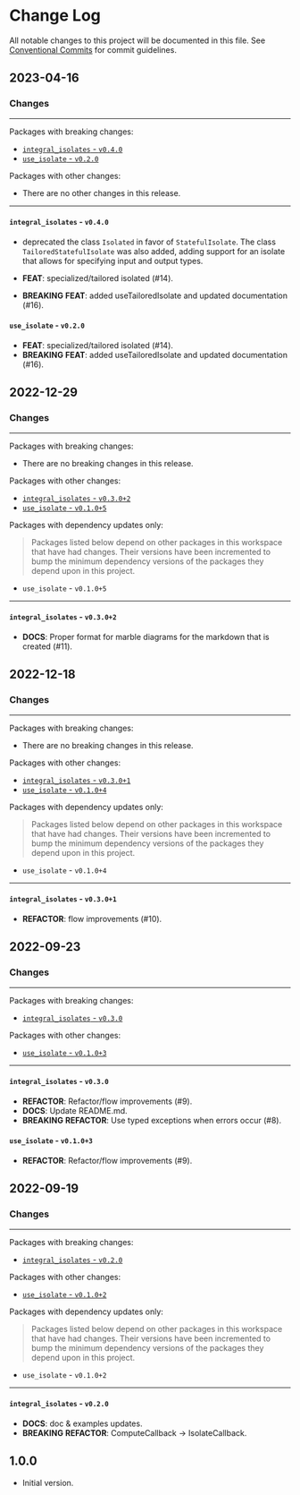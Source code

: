 # Change Log

All notable changes to this project will be documented in this file.
See [Conventional Commits](https://conventionalcommits.org) for commit guidelines.

## 2023-04-16

### Changes

---

Packages with breaking changes:

 - [`integral_isolates` - `v0.4.0`](#integral_isolates---v040)
 - [`use_isolate` - `v0.2.0`](#use_isolate---v020)

Packages with other changes:

 - There are no other changes in this release.

---

#### `integral_isolates` - `v0.4.0`

 - deprecated the class `Isolated` in favor of `StatefulIsolate`. The class `TailoredStatefulIsolate` was also added, adding support for an isolate that allows for specifying input and output types.

 - **FEAT**: specialized/tailored isolated (#14).
 - **BREAKING** **FEAT**: added useTailoredIsolate and updated documentation (#16).

#### `use_isolate` - `v0.2.0`

 - **FEAT**: specialized/tailored isolated (#14).
 - **BREAKING** **FEAT**: added useTailoredIsolate and updated documentation (#16).


## 2022-12-29

### Changes

---

Packages with breaking changes:

 - There are no breaking changes in this release.

Packages with other changes:

 - [`integral_isolates` - `v0.3.0+2`](#integral_isolates---v0302)
 - [`use_isolate` - `v0.1.0+5`](#use_isolate---v0105)

Packages with dependency updates only:

> Packages listed below depend on other packages in this workspace that have had changes. Their versions have been incremented to bump the minimum dependency versions of the packages they depend upon in this project.

 - `use_isolate` - `v0.1.0+5`

---

#### `integral_isolates` - `v0.3.0+2`

 - **DOCS**: Proper format for marble diagrams for the markdown that is created (#11).


## 2022-12-18

### Changes

---

Packages with breaking changes:

 - There are no breaking changes in this release.

Packages with other changes:

 - [`integral_isolates` - `v0.3.0+1`](#integral_isolates---v0301)
 - [`use_isolate` - `v0.1.0+4`](#use_isolate---v0104)

Packages with dependency updates only:

> Packages listed below depend on other packages in this workspace that have had changes. Their versions have been incremented to bump the minimum dependency versions of the packages they depend upon in this project.

 - `use_isolate` - `v0.1.0+4`

---

#### `integral_isolates` - `v0.3.0+1`

 - **REFACTOR**: flow improvements (#10).


## 2022-09-23

### Changes

---

Packages with breaking changes:

 - [`integral_isolates` - `v0.3.0`](#integral_isolates---v030)

Packages with other changes:

 - [`use_isolate` - `v0.1.0+3`](#use_isolate---v0103)

---

#### `integral_isolates` - `v0.3.0`

 - **REFACTOR**: Refactor/flow improvements (#9).
 - **DOCS**: Update README.md.
 - **BREAKING** **REFACTOR**: Use typed exceptions when errors occur (#8).

#### `use_isolate` - `v0.1.0+3`

 - **REFACTOR**: Refactor/flow improvements (#9).


## 2022-09-19

### Changes

---

Packages with breaking changes:

 - [`integral_isolates` - `v0.2.0`](#integral_isolates---v020)

Packages with other changes:

 - [`use_isolate` - `v0.1.0+2`](#use_isolate---v0102)

Packages with dependency updates only:

> Packages listed below depend on other packages in this workspace that have had changes. Their versions have been incremented to bump the minimum dependency versions of the packages they depend upon in this project.

 - `use_isolate` - `v0.1.0+2`

---

#### `integral_isolates` - `v0.2.0`

 - **DOCS**: doc & examples updates.
 - **BREAKING** **REFACTOR**: ComputeCallback -> IsolateCallback.

## 1.0.0

- Initial version.

